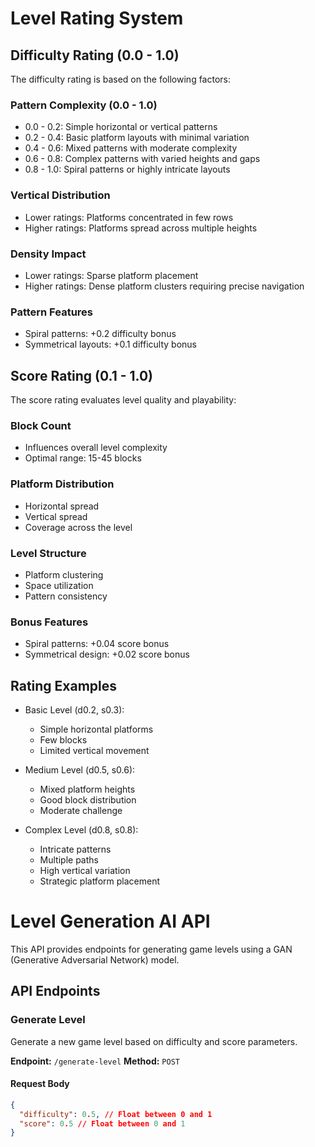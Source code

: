 # Level Rating System

## Difficulty Rating (0.0 - 1.0)

The difficulty rating is based on the following factors:

### Pattern Complexity (0.0 - 1.0)

- 0.0 - 0.2: Simple horizontal or vertical patterns
- 0.2 - 0.4: Basic platform layouts with minimal variation
- 0.4 - 0.6: Mixed patterns with moderate complexity
- 0.6 - 0.8: Complex patterns with varied heights and gaps
- 0.8 - 1.0: Spiral patterns or highly intricate layouts

### Vertical Distribution

- Lower ratings: Platforms concentrated in few rows
- Higher ratings: Platforms spread across multiple heights

### Density Impact

- Lower ratings: Sparse platform placement
- Higher ratings: Dense platform clusters requiring precise navigation

### Pattern Features

- Spiral patterns: +0.2 difficulty bonus
- Symmetrical layouts: +0.1 difficulty bonus

## Score Rating (0.1 - 1.0)

The score rating evaluates level quality and playability:

### Block Count

- Influences overall level complexity
- Optimal range: 15-45 blocks

### Platform Distribution

- Horizontal spread
- Vertical spread
- Coverage across the level

### Level Structure

- Platform clustering
- Space utilization
- Pattern consistency

### Bonus Features

- Spiral patterns: +0.04 score bonus
- Symmetrical design: +0.02 score bonus

## Rating Examples

- Basic Level (d0.2, s0.3):

  - Simple horizontal platforms
  - Few blocks
  - Limited vertical movement

- Medium Level (d0.5, s0.6):

  - Mixed platform heights
  - Good block distribution
  - Moderate challenge

- Complex Level (d0.8, s0.8):
  - Intricate patterns
  - Multiple paths
  - High vertical variation
  - Strategic platform placement

# Level Generation AI API

This API provides endpoints for generating game levels using a GAN (Generative Adversarial Network) model.

## API Endpoints

### Generate Level

Generate a new game level based on difficulty and score parameters.

**Endpoint:** `/generate-level`
**Method:** `POST`

#### Request Body

```json
{
  "difficulty": 0.5, // Float between 0 and 1
  "score": 0.5 // Float between 0 and 1
}
```
